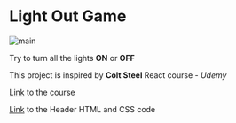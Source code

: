 # Light Out Game

![main](https://res.cloudinary.com/ddjb3qdew/image/upload/v1640621737/Light_Out_ssqf3d.png)

Try to turn all the lights **ON** or **OFF**

This project is inspired by **Colt Steel** React course - *Udemy*

[Link](https://www.udemy.com/course/modern-react-bootcamp) to the course

[Link](https://codepen.io/Trinca/pen/NAvpWa) to the Header HTML and CSS code
